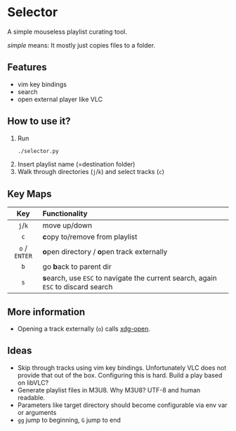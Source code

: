 # Selector
A simple mouseless playlist curating tool.

*simple* means: It mostly just copies files to a folder.

## Features
- vim key bindings
- search
- open external player like VLC

## How to use it?
1. Run 
    ```sh
    ./selector.py
    ```
2. Insert playlist name (=destination folder)
3. Walk through directories (`j`/`k`) and select tracks (`c`)

## Key Maps

|   Key         |  Functionality  |
|:-------------:|:----------------|
| `j`/`k`       | move up/down    |
| `c`           | **c**opy to/remove from playlist    |
| `o` / `ENTER` | **o**pen directory / **o**pen track externally |   
| `b`           | go **b**ack to parent dir |   
| `s`           | **s**earch, use `ESC` to navigate the current search, again `ESC` to discard search      |

## More information
- Opening a track externally (`o`) calls [xdg-open](https://linux.die.net/man/1/xdg-open).

## Ideas
- Skip through tracks using vim key bindings. Unfortunately VLC does not provide that out of the box. Configuring this is hard. Build a play based on libVLC?
- Generate playlist files in M3U8. Why M3U8? UTF-8 and human readable.
- Parameters like target directory should become configurable via env var or arguments
- `gg` jump to beginning, `G` jump to end
